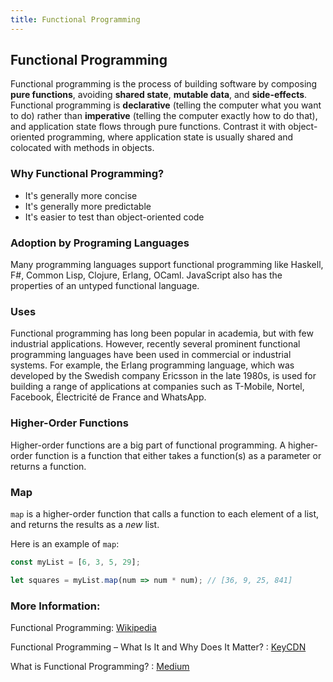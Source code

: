 ```yaml
---
title: Functional Programming
---
```

## Functional Programming

Functional programming is the process of building software by composing **pure functions**, avoiding **shared state**, **mutable data**, and **side-effects**. Functional programming is **declarative** (telling the computer what you want to do) rather than **imperative** (telling the computer exactly how to do that), and application state flows through pure functions. Contrast it with object-oriented programming, where application state is usually shared and colocated with methods in objects.

### Why Functional Programming?

* It's generally more concise
* It's generally more predictable
* It's easier to test than object-oriented code

### Adoption by Programing Languages

Many programming languages support functional programming like Haskell, F#, Common Lisp, Clojure, Erlang, OCaml. JavaScript also has the properties of an untyped functional language.

### Uses

Functional programming has long been popular in academia, but with few industrial applications. However, recently several prominent functional programming languages have been used in commercial or industrial systems. For example, the Erlang programming language, which was developed by the Swedish company Ericsson in the late 1980s, is used for building a range of applications at companies such as T-Mobile, Nortel, Facebook, Électricité de France and WhatsApp.

### Higher-Order Functions
Higher-order functions are a big part of functional programming. A higher-order function is a function that either takes a function(s) as a parameter or returns a function.

### Map
`map` is a higher-order function that calls a function to each element of a list, and returns the results as a *new* list. 

Here is an example of `map`:
```javascript
const myList = [6, 3, 5, 29];

let squares = myList.map(num => num * num); // [36, 9, 25, 841]
```


### More Information:

Functional Programming: <a href='https://en.wikipedia.org/wiki/Functional_programming#Use_in_industry' target='_blank' rel='nofollow'>Wikipedia</a>

Functional Programming – What Is It and Why Does It Matter? : <a href='https://www.keycdn.com/blog/functional-programming/' target='_blank' rel='nofollow'>KeyCDN</a>

What is Functional Programming? : <a href='https://medium.com/javascript-scene/master-the-javascript-interview-what-is-functional-programming-7f218c68b3a0' target='_blank' rel='nofollow'>Medium</a>
